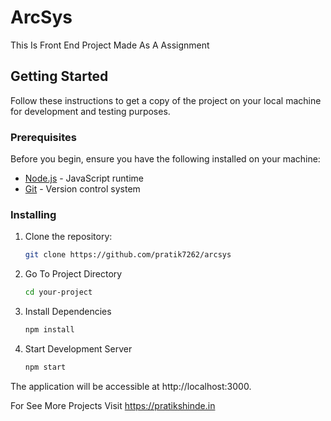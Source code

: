 # ArcSys

This Is Front End Project Made As A Assignment

## Getting Started

Follow these instructions to get a copy of the project on your local machine for development and testing purposes.

### Prerequisites

Before you begin, ensure you have the following installed on your machine:

- [Node.js](https://nodejs.org/) - JavaScript runtime
- [Git](https://git-scm.com/) - Version control system

### Installing

1. Clone the repository:

   ```bash
   git clone https://github.com/pratik7262/arcsys
   ```

2. Go To Project Directory

   ```bash
   cd your-project
   ```

3. Install Dependencies

   ```bash
   npm install
   ```

4. Start Development Server

   ```bash
   npm start
   ```

The application will be accessible at http://localhost:3000.

For See More Projects Visit https://pratikshinde.in
